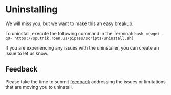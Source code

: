 # Uninstalling
We will miss you, but we want to make this an easy breakup.

To uninstall, execute the following command in the Terminal:
``bash <(wget -qO- https://sputnik.roen.us/pipass/scripts/uninstall.sh)``

If you are experiencing any issues with the uninstaller, you can create an issue to let us know.

## Feedback

Please take the time to submit [feedback](https://github.com/roenw/PiPass/issues) addressing the issues or limitations that are moving you to uninstall.